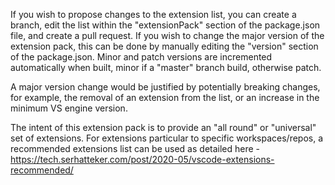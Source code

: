 If you wish to propose changes to the extension list, you can create a branch, edit the list within the "extensionPack" section of the package.json file, and create a pull request. If you wish to change the major version of the extension pack, this can be done by manually editing the "version" section of the package.json. Minor and patch versions are incremented automatically when built, minor if a "master" branch build, otherwise patch.

A major version change would be justified by potentially breaking changes, for example, the removal of an extension from the list, or an increase in the minimum VS engine version.

The intent of this extension pack is to provide an "all round" or "universal" set of extensions. For extensions particular to specific workspaces/repos, a recommended extensions list can be used as detailed here - https://tech.serhatteker.com/post/2020-05/vscode-extensions-recommended/

